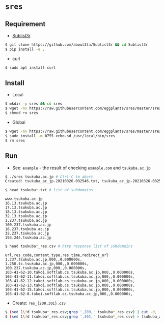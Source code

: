 # `sres`

## Requirement

- [Sublist3r](https://github.com/aboul3la/Sublist3r)

```bash
$ git clone https://github.com/aboul3la/Sublist3r && cd Sublist3r
$ pip install -e .
```

- curl

```bash
$ sudo apt install curl
```

## Install

- Local

```bash
$ mkdir -p sres && cd sres
$ wget -nv https://raw.githubusercontent.com/eggplants/sres/master/sres
$ chmod +x sres
```

- Global

```bash
$ wget -nv https://raw.githubusercontent.com/eggplants/sres/master/sres
$ sudo install -m 0755 echo-sd /usr/local/bin/sres
$ rm sres
```

## Run

- See: `example` - the result of checking `example.com` and `tsukuba.ac.jp`

```bash
$ ./sres tsukuba.ac.jp # Ctrl-C to abort
Created: tsukuba_ac_jp-20210326-032546.txt, tsukuba_ac_jp-20210326-032546_res.csv
```
```bash
$ head tsukuba*.txt # list of subdomains
```

```text
www.tsukuba.ac.jp
16.13.tsukuba.ac.jp
17.13.tsukuba.ac.jp
18.13.tsukuba.ac.jp
32.13.tsukuba.ac.jp
1.237.tsukuba.ac.jp
100.237.tsukuba.ac.jp
16.237.tsukuba.ac.jp
32.237.tsukuba.ac.jp
193.244.tsukuba.ac.jp
```

```bash
$ head tsukuba*_res.csv # http response list of subdomains
```

```csv
url,res_code,content_type,res_time,redirect_url
1.237.tsukuba.ac.jp,000,,0.000000s,
1.250.tc.tsukuba.ac.jp,000,,0.000000s,
100.237.tsukuba.ac.jp,000,,0.000000s,
103-41-62-10.takoi.softlab.cs.tsukuba.ac.jp,000,,0.000000s,
103-41-62-11.takoi.softlab.cs.tsukuba.ac.jp,000,,0.000000s,
103-41-62-12.takoi.softlab.cs.tsukuba.ac.jp,000,,0.000000s,
103-41-62-13.takoi.softlab.cs.tsukuba.ac.jp,000,,0.000000s,
103-41-62-15.takoi.softlab.cs.tsukuba.ac.jp,000,,0.000000s,
103-41-62-8.takoi.softlab.cs.tsukuba.ac.jp,000,,0.000000s,
```

- Create: `res_{200,301}.csv`

```bash
$ (sed 1\!d tsukuba*_res.csv;grep ',200,' tsukuba*_res.csv) | cut -d, -f5 --complement > tsukuba_ac_jp_res_200.csv
$ (sed 1\!d tsukuba*_res.csv;grep ',301,' tsukuba*_res.csv) > tsukuba_ac_jp_res_301.csv
```
